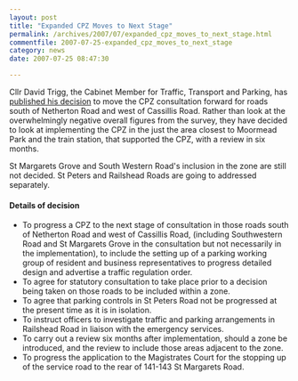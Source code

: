 ```yaml
---
layout: post
title: "Expanded CPZ Moves to Next Stage"
permalink: /archives/2007/07/expanded_cpz_moves_to_next_stage.html
commentfile: 2007-07-25-expanded_cpz_moves_to_next_stage
category: news
date: 2007-07-25 08:47:30

---
```


Cllr David Trigg, the Cabinet Member for Traffic, Transport and Parking, has [published his decision](http://www.richmond.gov.uk/home/view_member_decisions.htm?mgl=ieDecisionDetails.asp&ID=1251) to move the CPZ consultation forward for roads south of Netherton Road and west of Cassillis Road. Rather than look at the overwhelmingly negative overall figures from the survey, they have decided to look at implementing the CPZ in the just the area closest to Moormead Park and the train station, that supported the CPZ, with a review in six months.

St Margarets Grove and South Western Road's inclusion in the zone are still not decided. St Peters and Railshead Roads are going to addressed separately.

#### Details of decision

-   To progress a CPZ to the next stage of consultation in those roads south of Netherton Road and west of Cassillis Road, (including Southwestern Road and St Margarets Grove in the consultation but not necessarily in the implementation), to include the setting up of a parking working group of resident and business representatives to progress detailed design and advertise a traffic regulation order.
-   To agree for statutory consultation to take place prior to a decision being taken on those roads to be included within a zone.
-   To agree that parking controls in St Peters Road not be progressed at the present time as it is in isolation.
-   To instruct officers to investigate traffic and parking arrangements in Railshead Road in liaison with the emergency services.
-   To carry out a review six months after implementation, should a zone be introduced, and the review to include those areas adjacent to the zone.
-   To progress the application to the Magistrates Court for the stopping up of the service road to the rear of 141-143 St Margarets Road.
